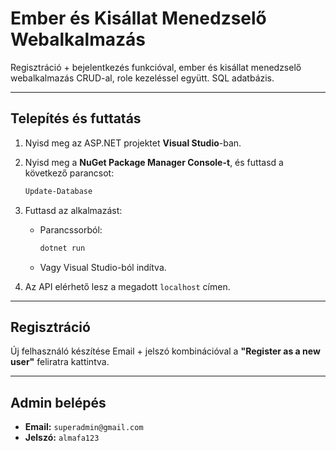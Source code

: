 # Ember és Kisállat Menedzselő Webalkalmazás

Regisztráció + bejelentkezés funkcióval, ember és kisállat menedzselő webalkalmazás CRUD-al, role kezeléssel együtt. SQL adatbázis.

---

## Telepítés és futtatás

1. Nyisd meg az ASP.NET projektet **Visual Studio**-ban.
2. Nyisd meg a **NuGet Package Manager Console-t**, és futtasd a következő parancsot:

    ```bash
    Update-Database
    ```

3. Futtasd az alkalmazást:
    - Parancssorból:

        ```bash
        dotnet run
        ```

    - Vagy Visual Studio-ból indítva.
4. Az API elérhető lesz a megadott `localhost` címen.

---

## Regisztráció

Új felhasználó készítése Email + jelszó kombinációval a **"Register as a new user"** feliratra kattintva.

---

## Admin belépés

- **Email:** `superadmin@gmail.com`  
- **Jelszó:** `almafa123`
